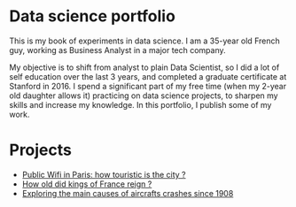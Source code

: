 # Data science portfolio

This is my book of experiments in data science. I am a 35-year old French guy, working as Business Analyst in a major tech company.

My objective is to shift from analyst to plain Data Scientist, so I did a lot of self education over the last 3 years, and completed a graduate certificate at Stanford in 2016. I spend a significant part of my free time (when my 2-year old daughter allows it) practicing on data science projects, to sharpen my skills and increase my knowledge. In this portfolio, I publish some of my work.

# Projects

* [Public Wifi in Paris: how touristic is the city ?](wifi-paris/wifi-paris.md)
* [How old did kings of France reign ?](france-kings/kings-france.md)
* [Exploring the main causes of aircrafts crashes since 1908](/aircrafts-crashes/aircraft-crashes.md)

